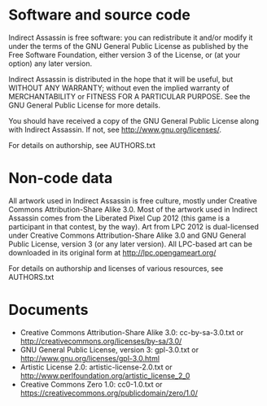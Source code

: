 Software and source code
========================

Indirect Assassin is free software: you can redistribute it and/or modify it
under the terms of the GNU General Public License as published by the Free
Software Foundation, either version 3 of the License, or (at your option) any
later version.

Indirect Assassin is distributed in the hope that it will be useful, but
WITHOUT ANY WARRANTY; without even the implied warranty of MERCHANTABILITY or
FITNESS FOR A PARTICULAR PURPOSE.  See the GNU General Public License for more
details.

You should have received a copy of the GNU General Public License along with
Indirect Assassin.  If not, see <http://www.gnu.org/licenses/>.

For details on authorship, see AUTHORS.txt


Non-code data
=============

All artwork used in Indirect Assassin is free culture, mostly under Creative
Commons Attribution-Share Alike 3.0. Most of the artwork used in Indirect
Assassin comes from the Liberated Pixel Cup 2012 (this game is a participant in
that contest, by the way). Art from LPC 2012 is dual-licensed under Creative
Commons Attribution-Share Alike 3.0 and GNU General Public License, version 3
(or any later version). All LPC-based art can be downloaded in its original
form at http://lpc.opengameart.org/

For details on authorship and licenses of various resources, see AUTHORS.txt


Documents
=========

* Creative Commons Attribution-Share Alike 3.0: cc-by-sa-3.0.txt or
  http://creativecommons.org/licenses/by-sa/3.0/
* GNU General Public License, version 3: gpl-3.0.txt or
  http://www.gnu.org/licenses/gpl-3.0.html
* Artistic License 2.0: artistic-license-2.0.txt or
  http://www.perlfoundation.org/artistic_license_2_0
* Creative Commons Zero 1.0: cc0-1.0.txt or
  https://creativecommons.org/publicdomain/zero/1.0/
